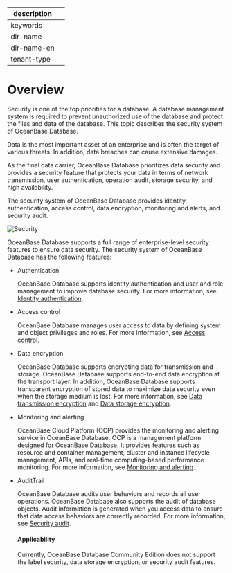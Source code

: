 |description||
|---|---|
|keywords||
|dir-name||
|dir-name-en||
|tenant-type||

# Overview

Security is one of the top priorities for a database. A database management system is required to prevent unauthorized use of the database and protect the files and data of the database. This topic describes the security system of OceanBase Database.

Data is the most important asset of an enterprise and is often the target of various threats. In addition, data breaches can cause extensive damages.

As the final data carrier, OceanBase Database prioritizes data security and provides a security feature that protects your data in terms of network transmission, user authentication, operation audit, storage security, and high availability.

The security system of OceanBase Database provides identity authentication, access control, data encryption, monitoring and alerts, and security audit.

![Security](https://obbusiness-private.oss-cn-shanghai.aliyuncs.com/doc/img/observer-enterprise/V4.2.1/EN_US/700.reference/100.oceanbase-database-concepts/%E5%86%85%E6%A0%B823.png)

OceanBase Database supports a full range of enterprise-level security features to ensure data security. The security system of OceanBase Database has the following features:

* Authentication

   OceanBase Database supports identity authentication and user and role management to improve database security. For more information, see [Identity authentication](../1100.database-security/200.identity-authentication.md).

* Access control

   OceanBase Database manages user access to data by defining system and object privileges and roles. For more information, see [Access control](../1100.database-security/300.access-control.md).

* Data encryption

   OceanBase Database supports encrypting data for transmission and storage. OceanBase Database supports end-to-end data encryption at the transport layer. In addition, OceanBase Database supports transparent encryption of stored data to maximize data security even when the storage medium is lost. For more information, see [Data transmission encryption](../1100.database-security/400.transmission-encryption.md) and [Data storage encryption](../1100.database-security/500.data-storage-encryption.md).

* Monitoring and alerting

   OceanBase Cloud Platform (OCP) provides the monitoring and alerting service in OceanBase Database. OCP is a management platform designed for OceanBase Database. It provides features such as resource and container management, cluster and instance lifecycle management, APIs, and real-time computing-based performance monitoring. For more information, see [Monitoring and alerting](../1100.database-security/600.monitoring-and-alerting.md).

* AuditTrail

   OceanBase Database audits user behaviors and records all user operations. OceanBase Database also supports the audit of database objects. Audit information is generated when you access data to ensure that data access behaviors are correctly recorded. For more information, see [Security audit](../1100.database-security/700.security-audit.md).

  <main id="notice" >
    <h4>Applicability</h4>
    <p>Currently, OceanBase Database Community Edition does not support the label security, data storage encryption, or security audit features. </p>
  </main>
